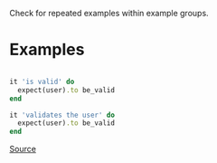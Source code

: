 
Check for repeated examples within example groups.

# Examples

```ruby

it 'is valid' do
  expect(user).to be_valid
end

it 'validates the user' do
  expect(user).to be_valid
end
```

[Source](http://www.rubydoc.info/gems/rubocop/RuboCop/Cop/RSpec/RepeatedExample)